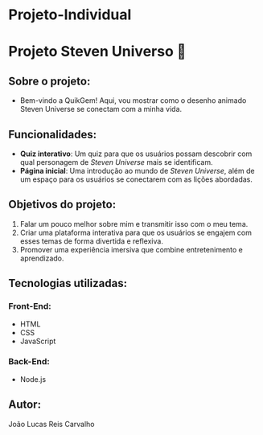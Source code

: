 # Projeto-Individual
# **Projeto Steven Universo** 🌟

## **Sobre o projeto:**

- Bem-vindo a QuikGem! Aqui, vou mostrar como o desenho animado Steven Universe se conectam com a minha vida. 

## **Funcionalidades:**

- **Quiz interativo**: Um quiz para que os usuários possam descobrir com qual personagem de *Steven Universe* mais se identificam.
- **Página inicial**: Uma introdução ao mundo de *Steven Universe*, além de um espaço para os usuários se conectarem com as lições abordadas.

## **Objetivos do projeto:**

1. Falar um pouco melhor sobre mim e transmitir isso com o meu tema.
2. Criar uma plataforma interativa para que os usuários se engajem com esses temas de forma divertida e reflexiva.
3. Promover uma experiência imersiva que combine entretenimento e aprendizado.

## **Tecnologias utilizadas:**

### **Front-End:**
- HTML
- CSS
- JavaScript

### **Back-End:**
- Node.js

## **Autor:**
João Lucas Reis Carvalho
